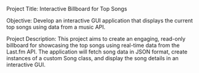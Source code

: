 Project Title: Interactive Billboard for Top Songs

Objective:
Develop an interactive GUI application that displays the current top songs using data from a music API.

Project Description:
This project aims to create an engaging, read-only billboard for showcasing the top songs using real-time data from the Last.fm API. The application will fetch song data in JSON format, create instances of a custom Song class, and display the song details in an interactive GUI.

